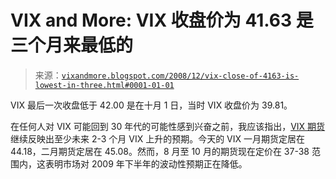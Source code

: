 <!--yml

category: 未分类

日期：2024 年 05 月 18 日 18:08:28

-->

# VIX and More: VIX 收盘价为 41.63 是三个月来最低的

> 来源：[`vixandmore.blogspot.com/2008/12/vix-close-of-4163-is-lowest-in-three.html#0001-01-01`](http://vixandmore.blogspot.com/2008/12/vix-close-of-4163-is-lowest-in-three.html#0001-01-01)

VIX 最后一次收盘低于 42.00 是在十月 1 日，当时 VIX 收盘价为 39.81。

在任何人对 VIX 可能回到 30 年代的可能性感到兴奋之前，我应该指出，[VIX 期货](http://vixandmore.blogspot.com/search/label/VIX%20futures)继续反映出至少未来 2-3 个月 VIX 上升的预期。今天的 VIX 一月期货定居在 44.18，二月期货定居在 45.08。然而，8 月至 10 月的期货现在定价在 37-38 范围内，这表明市场对 2009 年下半年的波动性预期正在降低。
